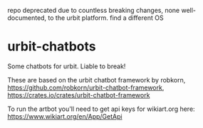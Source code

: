repo deprecated due to countless breaking changes, none well-documented, to the urbit platform. find a different OS


# urbit-chatbots
Some chatbots for urbit. Liable to break!

These are based on the urbit chatbot framework by robkorn, https://github.com/robkorn/urbit-chatbot-framework, https://crates.io/crates/urbit-chatbot-framework

To run the artbot you'll need to get api keys for wikiart.org here: https://www.wikiart.org/en/App/GetApi

